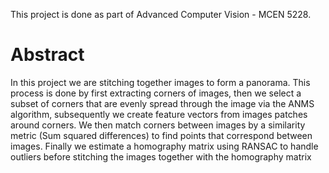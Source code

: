 This project is done as part of Advanced Computer Vision - MCEN 5228.

# Abstract
 In this project we are
 stitching together images to form a panorama. This process is
 done by first extracting corners of images, then we select a subset
 of corners that are evenly spread through the image via the
 ANMS algorithm, subsequently we create feature vectors from
 images patches around corners. We then match corners between
 images by a similarity metric (Sum squared differences) to find
 points that correspond between images. Finally we estimate a
 homography matrix using RANSAC to handle outliers before
 stitching the images together with the homography matrix
